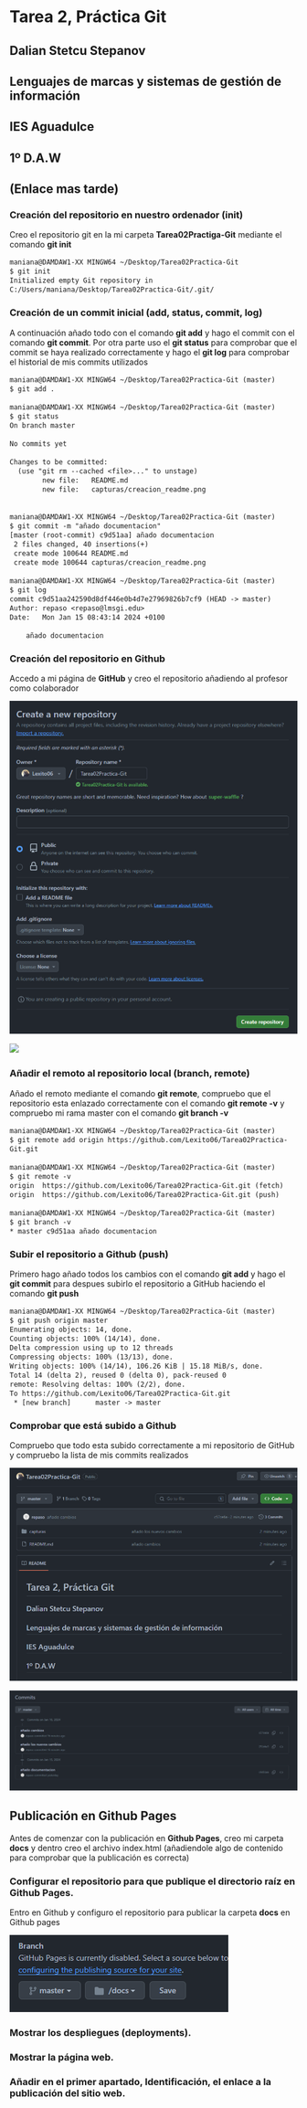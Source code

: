 # Tarea 2, Práctica Git

## Dalian Stetcu Stepanov
## Lenguajes de marcas y sistemas de gestión de información
## IES Aguadulce
## 1º D.A.W
## (Enlace mas tarde)

### Creación del repositorio en nuestro ordenador (init)

Creo el repositorio git en la mi carpeta **Tarea02Practiga-Git** mediante el comando **git init**
```
maniana@DAMDAW1-XX MINGW64 ~/Desktop/Tarea02Practica-Git
$ git init
Initialized empty Git repository in C:/Users/maniana/Desktop/Tarea02Practica-Git/.git/
```

### Creación de un commit inicial (add, status, commit, log)

A continuación añado todo con el comando **git add** y hago el commit con el comando **git commit**. Por otra parte uso el **git status** para comprobar que el commit se haya realizado correctamente y hago el **git log** para comprobar el historial de mis commits utilizados
```
maniana@DAMDAW1-XX MINGW64 ~/Desktop/Tarea02Practica-Git (master)
$ git add .

maniana@DAMDAW1-XX MINGW64 ~/Desktop/Tarea02Practica-Git (master)
$ git status
On branch master

No commits yet

Changes to be committed:
  (use "git rm --cached <file>..." to unstage)
        new file:   README.md
        new file:   capturas/creacion_readme.png


maniana@DAMDAW1-XX MINGW64 ~/Desktop/Tarea02Practica-Git (master)
$ git commit -m "añado documentacion"
[master (root-commit) c9d51aa] añado documentacion
 2 files changed, 40 insertions(+)
 create mode 100644 README.md
 create mode 100644 capturas/creacion_readme.png

maniana@DAMDAW1-XX MINGW64 ~/Desktop/Tarea02Practica-Git (master)
$ git log
commit c9d51aa242590d8df446e0b4d7e27969826b7cf9 (HEAD -> master)
Author: repaso <repaso@lmsgi.edu>
Date:   Mon Jan 15 08:43:14 2024 +0100

    añado documentacion
```
### Creación del repositorio en Github

Accedo a mi página de **GitHub** y creo el repositorio añadiendo al profesor como colaborador

![](capturas/creacion_repositorio.png)

![](capturas/añado_profe.png)

### Añadir el remoto al repositorio local (branch, remote)

Añado el remoto mediante el comando **git remote**, compruebo que el repositorio esta enlazado correctamente con el comando **git remote -v** y compruebo mi rama master con el comando **git branch -v**
```
maniana@DAMDAW1-XX MINGW64 ~/Desktop/Tarea02Practica-Git (master)
$ git remote add origin https://github.com/Lexito06/Tarea02Practica-Git.git

maniana@DAMDAW1-XX MINGW64 ~/Desktop/Tarea02Practica-Git (master)
$ git remote -v
origin  https://github.com/Lexito06/Tarea02Practica-Git.git (fetch)
origin  https://github.com/Lexito06/Tarea02Practica-Git.git (push)

maniana@DAMDAW1-XX MINGW64 ~/Desktop/Tarea02Practica-Git (master)
$ git branch -v
* master c9d51aa añado documentacion
```
### Subir el repositorio a Github (push)

Primero hago añado todos los cambios con el comando **git add** y hago el **git commit** para despues subirlo el repositorio a GitHub haciendo el comando **git push**

```
maniana@DAMDAW1-XX MINGW64 ~/Desktop/Tarea02Practica-Git (master)
$ git push origin master
Enumerating objects: 14, done.
Counting objects: 100% (14/14), done.
Delta compression using up to 12 threads
Compressing objects: 100% (13/13), done.
Writing objects: 100% (14/14), 106.26 KiB | 15.18 MiB/s, done.
Total 14 (delta 2), reused 0 (delta 0), pack-reused 0
remote: Resolving deltas: 100% (2/2), done.
To https://github.com/Lexito06/Tarea02Practica-Git.git
 * [new branch]      master -> master
```
### Comprobar que está subido a Github

Compruebo que todo esta subido correctamente a mi repositorio de GitHub y compruebo la lista de mis commits realizados

![](capturas/comprobacion.png)

![](capturas/lista_Commits.png)

## Publicación en Github Pages

Antes de comenzar con la publicación en **Github Pages**, creo mi carpeta **docs** y dentro creo el archivo index.html (añadiendole algo de contenido para comprobar que la publicación es correcta)

### Configurar el repositorio para que publique el directorio raíz en Github Pages.

Entro en Github y configuro el repositorio para publicar la carpeta **docs** en Github pages

![](capturas/git_pages.png)

### Mostrar los despliegues (deployments).


### Mostrar la página web.


### Añadir en el primer apartado, Identificación, el enlace a la publicación del sitio web.


